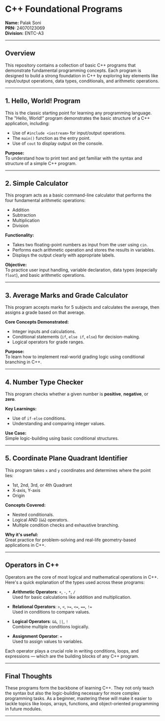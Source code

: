 # C++ Foundational Programs

**Name:** Palak Soni  
**PRN:** 24070123069  
**Division:** ENTC-A3  

---

## Overview

This repository contains a collection of basic C++ programs that demonstrate fundamental programming concepts. Each program is designed to build a strong foundation in C++ by exploring key elements like input/output operations, data types, conditionals, and arithmetic operations.

---

## 1. Hello, World! Program

This is the classic starting point for learning any programming language. The "Hello, World!" program demonstrates the basic structure of a C++ application, including:

- Use of `#include <iostream>` for input/output operations.
- The `main()` function as the entry point.
- Use of `cout` to display output on the console.

**Purpose:**  
To understand how to print text and get familiar with the syntax and structure of a simple C++ program.

---

## 2. Simple Calculator

This program acts as a basic command-line calculator that performs the four fundamental arithmetic operations:

- Addition
- Subtraction
- Multiplication
- Division

**Functionality:**  
- Takes two floating-point numbers as input from the user using `cin`.
- Performs each arithmetic operation and stores the results in variables.
- Displays the output clearly with appropriate labels.

**Objective:**  
To practice user input handling, variable declaration, data types (especially `float`), and basic arithmetic operations.

---

## 3. Average Marks and Grade Calculator

This program accepts marks for 5 subjects and calculates the average, then assigns a grade based on that average.

**Core Concepts Demonstrated:**
- Integer inputs and calculations.
- Conditional statements (`if`, `else if`, `else`) for decision-making.
- Logical operators for grade ranges.

**Purpose:**  
To learn how to implement real-world grading logic using conditional branching in C++.

---

## 4. Number Type Checker

This program checks whether a given number is **positive**, **negative**, or **zero**.

**Key Learnings:**
- Use of `if-else` conditions.
- Understanding and comparing integer values.

**Use Case:**  
Simple logic-building using basic conditional structures.

---

## 5. Coordinate Plane Quadrant Identifier

This program takes `x` and `y` coordinates and determines where the point lies:

- 1st, 2nd, 3rd, or 4th Quadrant
- X-axis, Y-axis
- Origin

**Concepts Covered:**
- Nested conditionals.
- Logical AND (`&&`) operators.
- Multiple condition checks and exhaustive branching.

**Why it's useful:**  
Great practice for problem-solving and real-life geometry-based applications in C++.

---

## Operators in C++

Operators are the core of most logical and mathematical operations in C++. Here's a quick explanation of the types used across these programs:

- **Arithmetic Operators**: `+`, `-`, `*`, `/`  
  Used for basic calculations like addition and multiplication.

- **Relational Operators**: `>`, `<`, `>=`, `<=`, `==`, `!=`  
  Used in conditions to compare values.

- **Logical Operators**: `&&`, `||`, `!`  
  Combine multiple conditions logically.

- **Assignment Operator**: `=`  
  Used to assign values to variables.

Each operator plays a crucial role in writing conditions, loops, and expressions — which are the building blocks of any C++ program.

---

## Final Thoughts

These programs form the backbone of learning C++. They not only teach the syntax but also the logic-building necessary for more complex programming tasks. As a beginner, mastering these will make it easier to tackle topics like loops, arrays, functions, and object-oriented programming in future modules.

---

  

